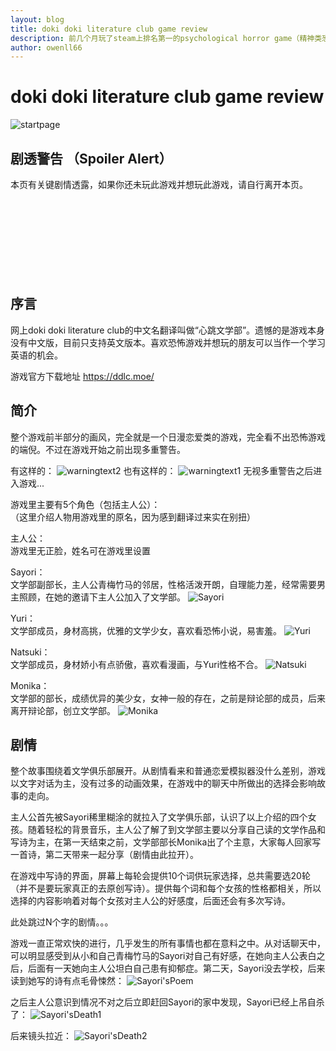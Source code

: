 ```yaml
---
layout: blog
title: doki doki literature club game review
description: 前几个月玩了steam上排名第一的psychological horror game（精神类恐怖游戏）的 doki doki literature club 觉得整个游戏的设计理念非常有意思，包括一些情结的设计，所以打算写一篇blog聊聊这个游戏。
author: owenll66
---
```

# doki doki literature club game review
![startpage](https://www.owenll66.com/blog-res/blog-dokidoki/startpage.png)

## 剧透警告 （Spoiler Alert）
本页有关键剧情透露，如果你还未玩此游戏并想玩此游戏，请自行离开本页。
<br>
<br>
<br>
<br>
<br>
<br>
<br>
<br>
<br>

## 序言
网上doki doki literature club的中文名翻译叫做“心跳文学部”。遗憾的是游戏本身没有中文版，目前只支持英文版本。喜欢恐怖游戏并想玩的朋友可以当作一个学习英语的机会。  

游戏官方下载地址 https://ddlc.moe/

## 简介
整个游戏前半部分的画风，完全就是一个日漫恋爱类的游戏，完全看不出恐怖游戏的端倪。不过在游戏开始之前出现多重警告。  

有这样的：
![warningtext2](https://www.owenll66.com/blog-res/blog-dokidoki/warningtext2.png)
也有这样的：
![warningtext1](https://www.owenll66.com/blog-res/blog-dokidoki/warningtext1.png)
无视多重警告之后进入游戏...

游戏里主要有5个角色（包括主人公）：  
（这里介绍人物用游戏里的原名，因为感到翻译过来实在别扭）  

主人公：  
游戏里无正脸，姓名可在游戏里设置

Sayori：  
文学部副部长，主人公青梅竹马的邻居，性格活泼开朗，自理能力差，经常需要男主照顾，在她的邀请下主人公加入了文学部。
![Sayori](https://www.owenll66.com/blog-res/blog-dokidoki/Sayori.jpg)

Yuri：  
文学部成员，身材高挑，优雅的文学少女，喜欢看恐怖小说，易害羞。
![Yuri](https://www.owenll66.com/blog-res/blog-dokidoki/Yuri.jpeg)

Natsuki：  
文学部成员，身材娇小有点骄傲，喜欢看漫画，与Yuri性格不合。
![Natsuki](https://www.owenll66.com/blog-res/blog-dokidoki/Natsuki.png)

Monika：  
文学部的部长，成绩优异的美少女，女神一般的存在，之前是辩论部的成员，后来离开辩论部，创立文学部。
![Monika](https://www.owenll66.com/blog-res/blog-dokidoki/Monika.jpg)

## 剧情
整个故事围绕着文学俱乐部展开。从剧情看来和普通恋爱模拟器没什么差别，游戏以文字对话为主，没有过多的动画效果，在游戏中的聊天中所做出的选择会影响故事的走向。  

主人公首先被Sayori稀里糊涂的就拉入了文学俱乐部，认识了以上介绍的四个女孩。随着轻松的背景音乐，主人公了解了到文学部主要以分享自己读的文学作品和写诗为主，在第一天结束之前，文学部部长Monika出了个主意，大家每人回家写一首诗，第二天带来一起分享（剧情由此拉开）。  

在游戏中写诗的界面，屏幕上每轮会提供10个词供玩家选择，总共需要选20轮（并不是要玩家真正的去原创写诗）。提供每个词和每个女孩的性格都相关，所以选择的内容影响着对每个女孩对主人公的好感度，后面还会有多次写诗。  

此处跳过N个字的剧情。。。  

游戏一直正常欢快的进行，几乎发生的所有事情也都在意料之中。从对话聊天中，可以明显感受到从小和自己青梅竹马的Sayori对自己有好感，在她向主人公表白之后，后面有一天她向主人公坦白自己患有抑郁症。第二天，Sayori没去学校，后来读到她写的诗有点毛骨悚然：
![Sayori'sPoem](https://www.owenll66.com/blog-res/blog-dokidoki/Sayori'sPoem.jpg)

之后主人公意识到情况不对之后立即赶回Sayori的家中发现，Sayori已经上吊自杀了：
![Sayori'sDeath1](https://www.owenll66.com/blog-res/blog-dokidoki/Sayori'sDeath1.jpg)

后来镜头拉近：
![Sayori'sDeath2](https://www.owenll66.com/blog-res/blog-dokidoki/Sayori'sDeath2.jpg)
